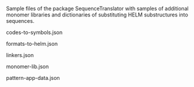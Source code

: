 Sample files of the package SequenceTranslator with samples of
additional monomer libraries and dictionaries of substituting HELM substructures into sequences.

codes-to-symbols.json

formats-to-helm.json

linkers.json

monomer-lib.json

pattern-app-data.json
